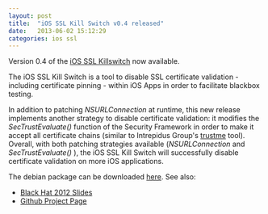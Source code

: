 ```yaml
---
layout: post
title:  "iOS SSL Kill Switch v0.4 released"
date:   2013-06-02 15:12:29
categories: ios ssl
---
```


Version 0.4 of the [iOS SSL Killswitch][killswitch-blog] now available.

The iOS SSL Kill Switch is a tool to disable SSL certificate validation - including certificate pinning - within iOS Apps in order to facilitate blackbox testing.

In addition to patching _NSURLConnection_ at runtime, this new release implements another strategy to disable certificate validation: it modifies the _SecTrustEvaluate()_ function of the Security Framework in order to make it accept all certificate chains (similar to Intrepidus Group's [trustme][trustme] tool). Overall, with both patching strategies available (_NSURLConnection_ and _SecTrustEvaluate()_ ), the iOS SSL Kill Switch will successfully disable certificate validation on more iOS applications.

The debian package can be downloaded [here][killswitch-dl]. See also:

* [Black Hat 2012 Slides][killswitch-slides]
* [Github Project Page][killswitch-gh]


[killswitch-dl]: https://www.dropbox.com/s/95gm7h89owumywk/com.isecpartners.nabla.sslkillswitch_v0.4-iOS_6.1.deb?dl=1
[killswitch-gh]: https://github.com/iSECPartners/ios-ssl-kill-switch
[killswitch-blog]: /blog/2012/08/12/ios-ssl-kill-switch-released/
[killswitch-slides]: https://github.com/iSECPartners/ios-ssl-kill-switch/blob/master/BH2012_MobileCertificatePinning.pdf?raw=true
[trustme]: http://intrepidusgroup.com/insight/2013/01/scorched-earth-how-to-really-disable-certificate-verification-on-ios/
